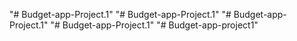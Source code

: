 "# Budget-app-Project.1" 
"# Budget-app-Project.1" 
"# Budget-app-Project.1" 
"# Budget-app-Project.1" 
"# Budget-app-project1" 
